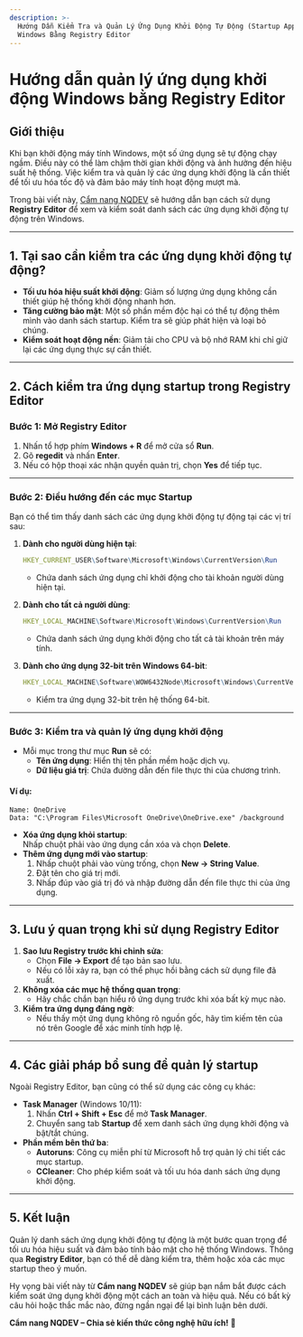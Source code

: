 ```yaml
---
description: >-
  Hướng Dẫn Kiểm Tra và Quản Lý Ứng Dụng Khởi Động Tự Động (Startup Apps) Trên
  Windows Bằng Registry Editor
---
```


# Hướng dẫn quản lý ứng dụng khởi động Windows bằng Registry Editor

## **Giới thiệu**

Khi bạn khởi động máy tính Windows, một số ứng dụng sẽ tự động chạy ngầm. Điều này có thể làm chậm thời gian khởi động và ảnh hưởng đến hiệu suất hệ thống. Việc kiểm tra và quản lý các ứng dụng khởi động là cần thiết để tối ưu hóa tốc độ và đảm bảo máy tính hoạt động mượt mà.

Trong bài viết này, [Cẩm nang NQDEV](../../) sẽ hướng dẫn bạn cách sử dụng **Registry Editor** để xem và kiểm soát danh sách các ứng dụng khởi động tự động trên Windows.

***

## **1. Tại** sao cần kiểm tra các ứng dụng khởi động tự động?

* **Tối ưu hóa hiệu suất khởi động**: Giảm số lượng ứng dụng không cần thiết giúp hệ thống khởi động nhanh hơn.
* **Tăng cường bảo mật**: Một số phần mềm độc hại có thể tự động thêm mình vào danh sách startup. Kiểm tra sẽ giúp phát hiện và loại bỏ chúng.
* **Kiểm soát hoạt động nền**: Giảm tải cho CPU và bộ nhớ RAM khi chỉ giữ lại các ứng dụng thực sự cần thiết.

***

## **2. Cách** kiểm tra ứng dụng startup trong Registry Editor

### **Bước 1: Mở Registry Editor**

1. Nhấn tổ hợp phím **Windows + R** để mở cửa sổ **Run**.
2. Gõ **regedit** và nhấn **Enter**.
3. Nếu có hộp thoại xác nhận quyền quản trị, chọn **Yes** để tiếp tục.

***

### **Bước 2: Điều** hướng đến các mục Startup

Bạn có thể tìm thấy danh sách các ứng dụng khởi động tự động tại các vị trí sau:

1.  **Dành cho người dùng hiện tại**:

    ```mathematica
    HKEY_CURRENT_USER\Software\Microsoft\Windows\CurrentVersion\Run
    ```

    * Chứa danh sách ứng dụng chỉ khởi động cho tài khoản người dùng hiện tại.
2.  **Dành cho tất cả người dùng**:

    ```mathematica
    HKEY_LOCAL_MACHINE\Software\Microsoft\Windows\CurrentVersion\Run
    ```

    * Chứa danh sách ứng dụng khởi động cho tất cả tài khoản trên máy tính.
3.  **Dành cho ứng dụng 32-bit trên Windows 64-bit**:

    ```mathematica
    HKEY_LOCAL_MACHINE\Software\WOW6432Node\Microsoft\Windows\CurrentVersion\Run
    ```

    * Kiểm tra ứng dụng 32-bit trên hệ thống 64-bit.

***

### **Bước 3: Kiểm** tra và quản lý ứng dụng khởi động

* Mỗi mục trong thư mục **Run** sẽ có:
  * **Tên ứng dụng**: Hiển thị tên phần mềm hoặc dịch vụ.
  * **Dữ liệu giá trị**: Chứa đường dẫn đến file thực thi của chương trình.

#### **Ví dụ:**

```vbnet
Name: OneDrive  
Data: "C:\Program Files\Microsoft OneDrive\OneDrive.exe" /background
```

* **Xóa ứng dụng khỏi startup**:\
  Nhấp chuột phải vào ứng dụng cần xóa và chọn **Delete**.
* **Thêm ứng dụng mới vào startup**:
  1. Nhấp chuột phải vào vùng trống, chọn **New -> String Value**.
  2. Đặt tên cho giá trị mới.
  3. Nhấp đúp vào giá trị đó và nhập đường dẫn đến file thực thi của ứng dụng.

***

## **3. Lưu** ý quan trọng khi sử dụng Registry Editor

1. **Sao lưu Registry trước khi chỉnh sửa**:
   * Chọn **File -> Export** để tạo bản sao lưu.
   * Nếu có lỗi xảy ra, bạn có thể phục hồi bằng cách sử dụng file đã xuất.
2. **Không xóa các mục hệ thống quan trọng**:
   * Hãy chắc chắn bạn hiểu rõ ứng dụng trước khi xóa bất kỳ mục nào.
3. **Kiểm tra ứng dụng đáng ngờ**:
   * Nếu thấy một ứng dụng không rõ nguồn gốc, hãy tìm kiếm tên của nó trên Google để xác minh tính hợp lệ.

***

## **4. Các** giải pháp bổ sung để quản lý startup

Ngoài Registry Editor, bạn cũng có thể sử dụng các công cụ khác:

* **Task Manager** (Windows 10/11):
  1. Nhấn **Ctrl + Shift + Esc** để mở **Task Manager**.
  2. Chuyển sang tab **Startup** để xem danh sách ứng dụng khởi động và bật/tắt chúng.
* **Phần mềm bên thứ ba**:
  * **Autoruns**: Công cụ miễn phí từ Microsoft hỗ trợ quản lý chi tiết các mục startup.
  * **CCleaner**: Cho phép kiểm soát và tối ưu hóa danh sách ứng dụng khởi động.

***

## **5. Kết luận**

Quản lý danh sách ứng dụng khởi động tự động là một bước quan trọng để tối ưu hóa hiệu suất và đảm bảo tính bảo mật cho hệ thống Windows. Thông qua **Registry Editor**, bạn có thể dễ dàng kiểm tra, thêm hoặc xóa các mục startup theo ý muốn.

Hy vọng bài viết này từ **Cẩm nang NQDEV** sẽ giúp bạn nắm bắt được cách kiểm soát ứng dụng khởi động một cách an toàn và hiệu quả. Nếu có bất kỳ câu hỏi hoặc thắc mắc nào, đừng ngần ngại để lại bình luận bên dưới.

**Cẩm nang NQDEV – Chia sẻ kiến thức công nghệ hữu ích!** 🚀

